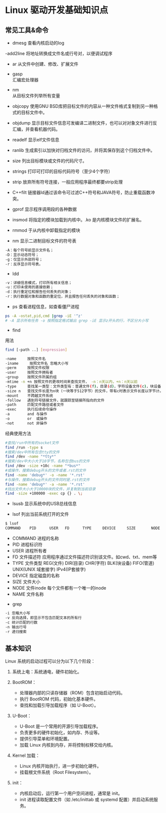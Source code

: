 # Linux 驱动开发基础知识点

## 常见工具&命令
- dmesg
查看内核启动的log

-add2line
将地址转换成文件名或行号对，以便调试程序

- ar
从文件中创建、修改、扩展文件

- gasp	
汇编宏处理器

- nm	
从目标文件列举所有变量

- objcopy
使用GNU BSD库把目标文件的内容从一种文件格式复制到另一种格式的目标文件中。

- objdump
显示目标文件信息可发编译二进制文件，也可以对对象文件进行反汇编，并查看机器代码。

- readelf
显示elf文件信息

- ranlib
生成索引以加快对归档文件的访问，并将其保存到这个归档文件中。

- size
列出目标模块或文件的代码尺寸。

- strings
打印可打印的目标代码符号（至少4个字符）

- strip
放弃所有符号连接，一般应用程序最终都要strip处理

- C++filt
链接器ld通过该命令可过滤C++符号和JAVA符号，防止重载函数冲突。

- gprof
显示程序调用段的各种数据

- insmod 
将指定的模块加载到内核中。.ko 是内核模块文件的扩展名。

- rmmod
于从内核中卸载指定的模块

- nm 
显示二进制目标文件的符号表
```bash
-A：每个符号前显示文件名；
-D：显示动态符号；
-g：仅显示外部符号；
-r：反序显示符号表。
```

- ldd
```bash
-v：详细信息模式，打印所有相关信息；
-u：打印未使用的直接依赖；
-d：执行重定位和报告任何丢失的对象；
-r：执行数据对象和函数的重定位，并且报告任何丢失的对象和函数；
```

- ps 
查看进程信息，如查看僵尸进程
```bash
ps -A -ostat,pid,cmd |grep -iE '^z'
# -A 显示所有任务 -o 按照指定格式输出 grep -iE 显示z开头的行，不区分大小写
```

- find

用法
```bash
find [-path ..] [expression]

-name     按照文件名
-iname     按照文件名 忽略大小写
-perm     按照文件权限
-user     按照文件拥有者
-group    按照文件所属的组
-mtime -n +n 按照文件的更改时间来查找文件， -n：n天以内，+n：n天以前
-type     查找某一类型：文件类型有：普通文件(f)，目录(d)，字符设备文件(c)，块设备文件(b)，符号链接文件(l)，套接字文件(s)，管道文件(p)
-size n   查找文件长度为n块（一块等于512字节）的文件，带有c时表示文件长度以字节计。 
-mount    不跨越文件系统
-follow   遇到符号链接文件，就跟踪至链接所指向的文件
-path     匹配文件路径或者文件
-exec     执行后续命令操作
-a        and 与操作
-o        or  或操作
-not      not 非操作
```

经典使用方法
```bash
#查找/run中所有的socket文件
find /run -type s
#搜索/dev中所有包含tty的文件
find /dev -name "*tty*"
#搜索/dev中大小大于10字节，名称包含bus的文件
find /dev -size +10c -name "*bus*"
#或操作，搜索debug开头的文件或者.rst的文件
find -name 'debug*' -o -name '*.rst'
#与操作，搜索debug开头的文件同时是.rst的文件
find -name 'debug*' -a -name '*.rst'
#找出文件大小大于10000块的文件，并复制到当前目录
find -size +100000 -exec cp {} . \;
```

- lsusb
显示系统中的USB总线信息

- lsof
列出当前系统打开的文件
```bash
$ lsof
COMMAND    PID      USER   FD      TYPE     DEVICE     SIZE       NODE      NAME
```
* COMMAND	进程的名称
* PID	    进程标识符	
* USER	进程所有者	
* FD	    文件描述符	应用程序通过文件描述符识别该文件。如cwd、txt、mem等
* TYPE	文件类型	REG(文件) DIR(目录) CHR(字符) BLK(块设备) FIFO(管道) UNIX(UNIX 域套接字) IPv4(IP套接字)
* DEVICE	指定磁盘的名称	
* SIZE	文件大小	
* NODE	文件inode	每个文件都有一个唯一的inode
* NAME	文件名称	

- grep 

```bash
-i 忽略大小写
-v 反向选择，即显示不包含匹配文本的所有行
-c 统计匹配的行数
-n 输出行号
-r 递归搜索
```


## 基本知识

Linux 系统的启动过程可以分为以下几个阶段：

1. 系统上电：系统通电，硬件初始化。

2. BootROM：
    * 处理器内部的只读存储器（ROM）包含初始启动代码。
    * 执行 BootROM 代码，初始化基本硬件。
    * 查找和加载引导加载程序（如 U-Boot）。

3. U-Boot：
    * U-Boot 是一个常用的开源引导加载程序。
    * 负责更多的硬件初始化，如内存、外设等。
    * 提供引导菜单和环境配置。
    * 加载 Linux 内核到内存，并将控制权移交给内核。

4. Kernel 加载：
    * Linux 内核开始执行，进一步初始化硬件。
    * 挂载根文件系统（Root Filesystem）。

5. init：
    * 内核启动后，运行第一个用户空间进程，通常是 init。
    * init 进程读取配置文件（如 /etc/inittab 或 systemd 配置）并启动系统服务。


